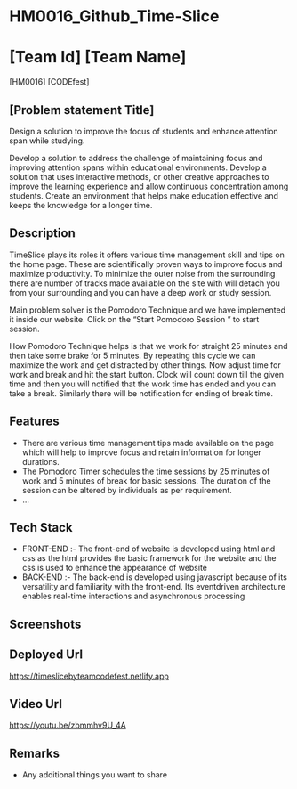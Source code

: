 # HM0016_Github_Time-Slice
# [Team Id] [Team Name]
[HM0016] [CODEfest]
## [Problem statement Title]
Design a solution to improve the focus of students and enhance attention span while studying.

Develop a solution to address the challenge of maintaining focus and improving attention spans within educational environments. Develop a solution that uses interactive methods, or other creative approaches to improve the learning experience and allow continuous concentration among students. Create an environment that helps make education effective and keeps the knowledge for a longer time.
## Description
TimeSlice plays its roles it offers various time management skill and tips on the home page. These are scientifically proven ways to improve focus and maximize productivity.
To minimize the outer noise from the surrounding there are number of tracks made available on the site with will detach you from your surrounding and you can have a deep work or study session.

Main problem solver is the Pomodoro Technique and we have implemented it inside our website.
Click on the “Start Pomodoro Session ” to start session.

How Pomodoro Technique helps is that we work for straight 25 minutes and then take some brake for 5 minutes. By repeating this cycle we can maximize the work and get distracted by other things.
Now adjust time for work and  break and hit the start button.
Clock will count down till the given time and then you will notified that the work time has ended and you can take a break. Similarly there will be notification for ending of break time.

## Features
- There are various time management tips made available on the page which will help to improve focus and retain information for longer durations.
- The Pomodoro Timer schedules the time sessions by 25 minutes of work and 5 minutes of break for basic sessions. The duration of the session can be altered by individuals as per requirement.
- ...

## Tech Stack
- FRONT-END :-
            The front-end of website is developed using html and css as the html provides the basic framework for the website and the css is used to enhance the appearance of website
- BACK-END :-
            The back-end is developed using javascript because of its versatility and familiarity with the front-end. Its eventdriven architecture enables real-time interactions and asynchronous processing

## Screenshots


## Deployed Url
https://timeslicebyteamcodefest.netlify.app



## Video Url
https://youtu.be/zbmmhv9U_4A

## Remarks
- Any additional things you want to share
